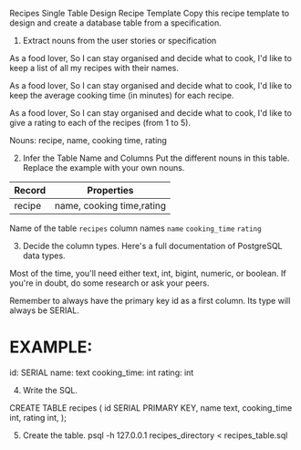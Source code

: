 Recipes Single Table Design Recipe Template
Copy this recipe template to design and create a database table from a specification.

1. Extract nouns from the user stories or specification

As a food lover,
So I can stay organised and decide what to cook,
I'd like to keep a list of all my recipes with their names.

As a food lover,
So I can stay organised and decide what to cook,
I'd like to keep the average cooking time (in minutes) for each recipe.

As a food lover,
So I can stay organised and decide what to cook,
I'd like to give a rating to each of the recipes (from 1 to 5).


Nouns:
recipe, name, cooking time, rating


2. Infer the Table Name and Columns
Put the different nouns in this table. Replace the example with your own nouns.


| Record      | Properties                |
| ----------- | -----------------------   |
| recipe      | name, cooking time,rating |


Name of the table `recipes`
column names `name` `cooking_time` `rating`


3. Decide the column types.
Here's a full documentation of PostgreSQL data types.

Most of the time, you'll need either text, int, bigint, numeric, or boolean. If you're in doubt, do some research or ask your peers.

Remember to always have the primary key id as a first column. Its type will always be SERIAL.

# EXAMPLE:

id: SERIAL
name: text
cooking_time: int
rating: int



4. Write the SQL.


CREATE TABLE recipes (
  id SERIAL PRIMARY KEY,
  name text,
  cooking_time int,
  rating int,
);


5. Create the table.
psql -h 127.0.0.1 recipes_directory < recipes_table.sql